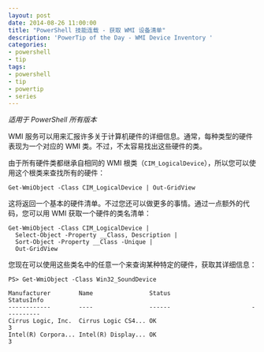 ```yaml
---
layout: post
date: 2014-08-26 11:00:00
title: "PowerShell 技能连载 - 获取 WMI 设备清单"
description: 'PowerTip of the Day - WMI Device Inventory '
categories:
- powershell
- tip
tags:
- powershell
- tip
- powertip
- series
---
```

_适用于 PowerShell 所有版本_

WMI 服务可以用来汇报许多关于计算机硬件的详细信息。通常，每种类型的硬件表现为一个对应的 WMI 类。不过，不太容易找出这些硬件的类。

由于所有硬件类都继承自相同的 WMI 根类（`CIM_LogicalDevice`），所以您可以使用这个根类来查找所有的硬件：

    Get-WmiObject -Class CIM_LogicalDevice | Out-GridView 
    
这将返回一个基本的硬件清单。不过您还可以做更多的事情。通过一点额外的代码，您可以用 WMI 获取一个硬件的类名清单：

    Get-WmiObject -Class CIM_LogicalDevice | 
      Select-Object -Property __Class, Description |
      Sort-Object -Property __Class -Unique |
      Out-GridView 
    
您现在可以使用这些类名中的任意一个来查询某种特定的硬件，获取其详细信息：

     
    PS> Get-WmiObject -Class Win32_SoundDevice
    
    Manufacturer        Name                Status                       StatusInfo
    ------------        ----                ------                       ----------
    Cirrus Logic, Inc.  Cirrus Logic CS4... OK                                    3
    Intel(R) Corpora... Intel(R) Display... OK                                    3

<!--本文国际来源：[WMI Device Inventory ](http://community.idera.com/powershell/powertips/b/tips/posts/wmi-device-inventory)-->
